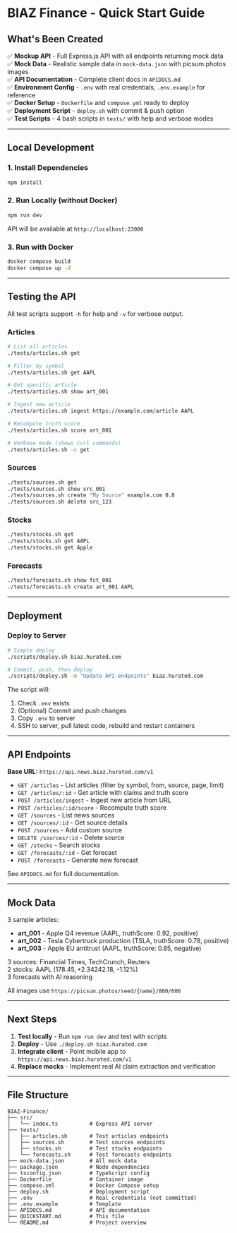 # BIAZ Finance - Quick Start Guide

## What's Been Created

✅ **Mockup API** - Full Express.js API with all endpoints returning mock data  
✅ **Mock Data** - Realistic sample data in `mock-data.json` with picsum.photos images  
✅ **API Documentation** - Complete client docs in `APIDOCS.md`  
✅ **Environment Config** - `.env` with real credentials, `.env.example` for reference  
✅ **Docker Setup** - `Dockerfile` and `compose.yml` ready to deploy  
✅ **Deployment Script** - `deploy.sh` with commit & push option  
✅ **Test Scripts** - 4 bash scripts in `tests/` with help and verbose modes  

---

## Local Development

### 1. Install Dependencies
```bash
npm install
```

### 2. Run Locally (without Docker)
```bash
npm run dev
```

API will be available at `http://localhost:23000`

### 3. Run with Docker
```bash
docker compose build
docker compose up -d
```

---

## Testing the API

All test scripts support `-h` for help and `-v` for verbose output.

### Articles
```bash
# List all articles
./tests/articles.sh get

# Filter by symbol
./tests/articles.sh get AAPL

# Get specific article
./tests/articles.sh show art_001

# Ingest new article
./tests/articles.sh ingest https://example.com/article AAPL

# Recompute truth score
./tests/articles.sh score art_001

# Verbose mode (shows curl commands)
./tests/articles.sh -v get
```

### Sources
```bash
./tests/sources.sh get
./tests/sources.sh show src_001
./tests/sources.sh create "My Source" example.com 0.8
./tests/sources.sh delete src_123
```

### Stocks
```bash
./tests/stocks.sh get
./tests/stocks.sh get AAPL
./tests/stocks.sh get Apple
```

### Forecasts
```bash
./tests/forecasts.sh show fct_001
./tests/forecasts.sh create art_001 AAPL
```

---

## Deployment

### Deploy to Server
```bash
# Simple deploy
./scripts/deploy.sh biaz.hurated.com

# Commit, push, then deploy
./scripts/deploy.sh -m "Update API endpoints" biaz.hurated.com
```

The script will:
1. Check `.env` exists
2. (Optional) Commit and push changes
3. Copy `.env` to server
4. SSH to server, pull latest code, rebuild and restart containers

---

## API Endpoints

**Base URL:** `https://api.news.biaz.hurated.com/v1`

- `GET /articles` - List articles (filter by symbol, from, source, page, limit)
- `GET /articles/:id` - Get article with claims and truth score
- `POST /articles/ingest` - Ingest new article from URL
- `POST /articles/:id/score` - Recompute truth score
- `GET /sources` - List news sources
- `GET /sources/:id` - Get source details
- `POST /sources` - Add custom source
- `DELETE /sources/:id` - Delete source
- `GET /stocks` - Search stocks
- `GET /forecasts/:id` - Get forecast
- `POST /forecasts` - Generate new forecast

See `APIDOCS.md` for full documentation.

---

## Mock Data

3 sample articles:
- **art_001** - Apple Q4 revenue (AAPL, truthScore: 0.92, positive)
- **art_002** - Tesla Cybertruck production (TSLA, truthScore: 0.78, positive)
- **art_003** - Apple EU antitrust (AAPL, truthScore: 0.85, negative)

3 sources: Financial Times, TechCrunch, Reuters  
2 stocks: AAPL ($178.45, +2.34%), TSLA ($242.18, -1.12%)  
3 forecasts with AI reasoning

All images use `https://picsum.photos/seed/{name}/800/600`

---

## Next Steps

1. **Test locally** - Run `npm run dev` and test with scripts
2. **Deploy** - Use `./deploy.sh biaz.hurated.com`
3. **Integrate client** - Point mobile app to `https://api.news.biaz.hurated.com/v1`
4. **Replace mocks** - Implement real AI claim extraction and verification

---

## File Structure

```
BIAZ-Finance/
├── src/
│   └── index.ts          # Express API server
├── tests/
│   ├── articles.sh       # Test articles endpoints
│   ├── sources.sh        # Test sources endpoints
│   ├── stocks.sh         # Test stocks endpoints
│   └── forecasts.sh      # Test forecasts endpoints
├── mock-data.json        # All mock data
├── package.json          # Node dependencies
├── tsconfig.json         # TypeScript config
├── Dockerfile            # Container image
├── compose.yml           # Docker Compose setup
├── deploy.sh             # Deployment script
├── .env                  # Real credentials (not committed)
├── .env.example          # Template
├── APIDOCS.md            # API documentation
├── QUICKSTART.md         # This file
└── README.md             # Project overview
```
